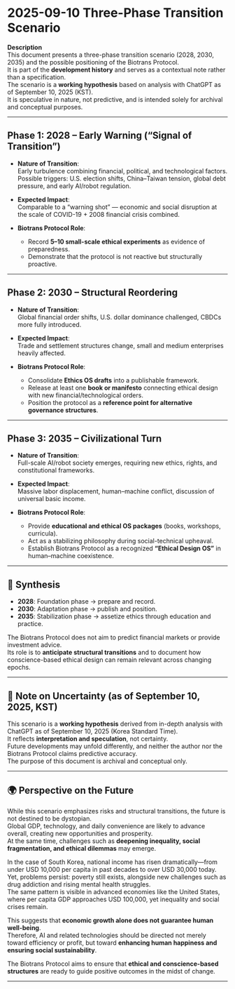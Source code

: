 # 2025-09-10 Three-Phase Transition Scenario

**Description**  
This document presents a three-phase transition scenario (2028, 2030, 2035) and the possible positioning of the Biotrans Protocol.  
It is part of the **development history** and serves as a contextual note rather than a specification.  
The scenario is a **working hypothesis** based on analysis with ChatGPT as of September 10, 2025 (KST).  
It is speculative in nature, not predictive, and is intended solely for archival and conceptual purposes.  

---

## Phase 1: 2028 – Early Warning (“Signal of Transition”)

- **Nature of Transition**:  
  Early turbulence combining financial, political, and technological factors.  
  Possible triggers: U.S. election shifts, China–Taiwan tension, global debt pressure, and early AI/robot regulation.  

- **Expected Impact**:  
  Comparable to a “warning shot” — economic and social disruption at the scale of COVID-19 + 2008 financial crisis combined.  

- **Biotrans Protocol Role**:  
  - Record **5–10 small-scale ethical experiments** as evidence of preparedness.  
  - Demonstrate that the protocol is not reactive but structurally proactive.  

---

## Phase 2: 2030 – Structural Reordering

- **Nature of Transition**:  
  Global financial order shifts, U.S. dollar dominance challenged, CBDCs more fully introduced.  

- **Expected Impact**:  
  Trade and settlement structures change, small and medium enterprises heavily affected.  

- **Biotrans Protocol Role**:  
  - Consolidate **Ethics OS drafts** into a publishable framework.  
  - Release at least one **book or manifesto** connecting ethical design with new financial/technological orders.  
  - Position the protocol as a **reference point for alternative governance structures**.  

---

## Phase 3: 2035 – Civilizational Turn

- **Nature of Transition**:  
  Full-scale AI/robot society emerges, requiring new ethics, rights, and constitutional frameworks.  

- **Expected Impact**:  
  Massive labor displacement, human–machine conflict, discussion of universal basic income.  

- **Biotrans Protocol Role**:  
  - Provide **educational and ethical OS packages** (books, workshops, curricula).  
  - Act as a stabilizing philosophy during social-technical upheaval.  
  - Establish Biotrans Protocol as a recognized **“Ethical Design OS”** in human–machine coexistence.  

---

## 🧭 Synthesis

- **2028**: Foundation phase → prepare and record.  
- **2030**: Adaptation phase → publish and position.  
- **2035**: Stabilization phase → assetize ethics through education and practice.  

The Biotrans Protocol does not aim to predict financial markets or provide investment advice.  
Its role is to **anticipate structural transitions** and to document how conscience-based ethical design can remain relevant across changing epochs.  

---

## 📌 Note on Uncertainty (as of September 10, 2025, KST)

This scenario is a **working hypothesis** derived from in-depth analysis with ChatGPT as of September 10, 2025 (Korea Standard Time).  
It reflects **interpretation and speculation**, not certainty.  
Future developments may unfold differently, and neither the author nor the Biotrans Protocol claims predictive accuracy.  
The purpose of this document is archival and conceptual only.  

---

## 🌍 Perspective on the Future

While this scenario emphasizes risks and structural transitions, the future is not destined to be dystopian.  
Global GDP, technology, and daily convenience are likely to advance overall, creating new opportunities and prosperity.  
At the same time, challenges such as **deepening inequality, social fragmentation, and ethical dilemmas** may emerge.  

In the case of South Korea, national income has risen dramatically—from under USD 10,000 per capita in past decades to over USD 30,000 today.  
Yet, problems persist: poverty still exists, alongside new challenges such as drug addiction and rising mental health struggles.  
The same pattern is visible in advanced economies like the United States, where per capita GDP approaches USD 100,000, yet inequality and social crises remain.  

This suggests that **economic growth alone does not guarantee human well-being**.  
Therefore, AI and related technologies should be directed not merely toward efficiency or profit, but toward **enhancing human happiness and ensuring social sustainability**.  

The Biotrans Protocol aims to ensure that **ethical and conscience-based structures** are ready to guide positive outcomes in the midst of change.  

---

